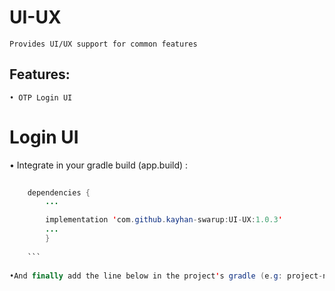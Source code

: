 # UI-UX
	Provides UI/UX support for common features

## Features:
	• OTP Login UI
	
	
# Login UI
• Integrate in your gradle build (app.build) :
			
```java
	
	dependencies {
		...

		implementation 'com.github.kayhan-swarup:UI-UX:1.0.3'
		...
		}
			
	```
	
•And finally add the line below in the project's gradle (e.g: project-name.build):
	
		
		
		
